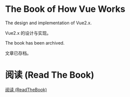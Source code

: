 # The Book of How Vue Works

The design and implementation of Vue2.x.

Vue2.x 的设计与实现。

The book has been archived.

文章已存档。

# 阅读 (Read The Book)

[阅读 (ReadTheBook)](./src/index.md)
